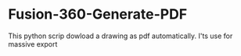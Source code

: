 # Fusion-360-Generate-PDF
This python scrip dowload a drawing as pdf automatically. I'ts use for massive export
